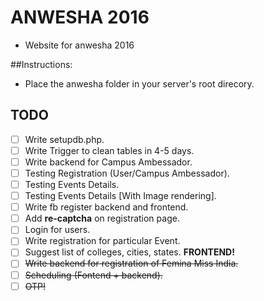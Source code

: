# ANWESHA 2016
- Website for anwesha 2016

##Instructions:
- Place the anwesha folder in your server's root direcory.

## TODO
- [ ] Write setupdb.php.
- [ ] Write Trigger to clean tables in 4-5 days.
- [ ] Write backend for Campus Ambessador.
- [ ] Testing Registration (User/Campus Ambessador).
- [ ] Testing Events Details.
- [ ] Testing Events Details [With Image rendering].
- [ ] Write fb register backend and frontend.
- [ ] Add __re-captcha__ on registration page.
- [ ] Login for users.
- [ ] Write registration for particular Event.
- [ ] Suggest list of colleges, cities, states. __FRONTEND!__
- [ ] ~~Write backend for registration of Femina Miss India.~~
- [ ] ~~Scheduling (Fontend + backend).~~
- [ ] ~~OTP!~~

